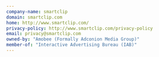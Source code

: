 ```yaml
---
company-name: smartclip
domain: smartclip.com
home: http://www.smartclip.com/
privacy-policy: http://www.smartclip.com/privacy-policy
email: privacy@smartclip.com
owned-by: "Amobee (Formally Adconion Media Group)"
member-of: "Interactive Advertising Bureau (IAB)"
---
```




